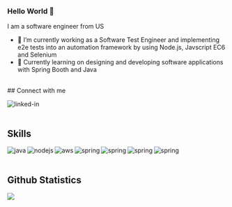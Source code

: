 
### Hello World 👋
I am a software engineer from US
- 🔭 I’m currently working as a Software Test Engineer and implementing e2e tests into an automation framework by using Node.js, Javscript EC6 and Selenium
- 🌱 Currently learning on designing and developing software applications with Spring Booth and Java
<br>
## Connect with me


[<img align="left" alt="linked-in" src="https://img.shields.io/badge/linkedin-%230077B5.svg?&style=for-the-badge&logo=linkedin&logoColor=white" />](https://www.linkedin.com/in/betul-bogrek/)
<br>
<br>
## Skills
<img align="left" alt="java" src="https://img.shields.io/badge/Java-%230077B5.svg?&style=for-the-badge&logo=java&color=green" />
<img align="left" alt="nodejs" src="https://img.shields.io/badge/node.js%20-%2343853D.svg?&style=for-the-badge&logo=node.js&logoColor=white" />
<img align="left" alt="aws" src="https://img.shields.io/badge/Amazon%20AWS-%23232F3E?logo=amazon-aws&logoColor=white&style=for-the-badge" />
<img align="left" alt="spring" src="https://img.shields.io/badge/spring%20-%236DB33F.svg?&style=for-the-badge&logo=spring&logoColor=white" />
<img align="left" alt="spring" src="https://img.shields.io/badge/MongoDb-%230077B5.svg?&style=for-the-badge&logo=MongoDb&color=green" />
<img align="left" alt="spring" src="https://img.shields.io/badge/Git-%230077B5.svg?&style=for-the-badge&logo=Git&color=orange" />
<img align="left" alt="spring" src="https://img.shields.io/badge/PostgreSQL-%230077B5.svg?&style=for-the-badge&logo=PostgreSQL&color=white" />
<br>
<br>

## Github Statistics
<img src="https://github-readme-stats.vercel.app/api?username=Bbetaverse22&theme=dark">
